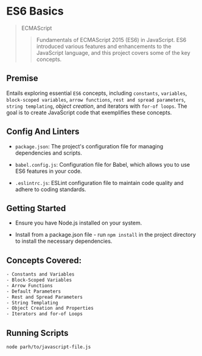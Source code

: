# ES6 Basics
> ECMAScript  
>> Fundamentals of ECMAScript 2015 (ES6) in JavaScript. ES6 introduced various features and enhancements to the JavaScript language, and this project covers some of the key concepts.


## Premise

Entails exploring essential `ES6` concepts, including `constants`, `variables`, `block-scoped variables`, `arrow functions`, `rest and spread parameters`, `string templating`, *object creation*, and iterators with `for-of loops`. The goal is to create JavaScript code that exemplifies these concepts.

## Config And Linters

- `package.json`: The project's configuration file for managing dependencies and scripts.

- `babel.config.js`: Configuration file for Babel, which allows you to use ES6 features in your code.

- `.eslintrc.js`: ESLint configuration file to maintain code quality and adhere to coding standards.

## Getting Started

- Ensure you have Node.js installed on your system.

- Install from a package.json file - run `npm install` in the project directory to install the necessary dependencies.

## Concepts Covered:

```bash
- Constants and Variables
- Block-Scoped Variables
- Arrow Functions
- Default Parameters
- Rest and Spread Parameters
- String Templating
- Object Creation and Properties
- Iterators and for-of Loops
```

## Running Scripts

```bash
node parh/to/javascript-file.js
```

